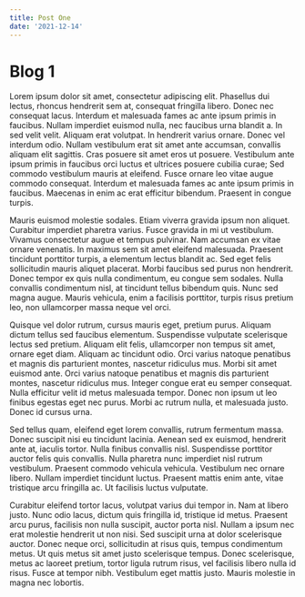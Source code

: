 ```yaml
---
title: Post One
date: '2021-12-14'
---
```


# Blog 1
Lorem ipsum dolor sit amet, consectetur adipiscing elit. Phasellus dui lectus, rhoncus hendrerit sem at, consequat fringilla libero. Donec nec consequat lacus. Interdum et malesuada fames ac ante ipsum primis in faucibus. Nullam imperdiet euismod nulla, nec faucibus urna blandit a. In sed velit velit. Aliquam erat volutpat. In hendrerit varius ornare. Donec vel interdum odio. Nullam vestibulum erat sit amet ante accumsan, convallis aliquam elit sagittis. Cras posuere sit amet eros ut posuere. Vestibulum ante ipsum primis in faucibus orci luctus et ultrices posuere cubilia curae; Sed commodo vestibulum mauris at eleifend. Fusce ornare leo vitae augue commodo consequat. Interdum et malesuada fames ac ante ipsum primis in faucibus. Maecenas in enim ac erat efficitur bibendum. Praesent in congue turpis.

Mauris euismod molestie sodales. Etiam viverra gravida ipsum non aliquet. Curabitur imperdiet pharetra varius. Fusce gravida in mi ut vestibulum. Vivamus consectetur augue et tempus pulvinar. Nam accumsan ex vitae ornare venenatis. In maximus sem sit amet eleifend malesuada. Praesent tincidunt porttitor turpis, a elementum lectus blandit ac. Sed eget felis sollicitudin mauris aliquet placerat. Morbi faucibus sed purus non hendrerit. Donec tempor ex quis nulla condimentum, eu congue sem sodales. Nulla convallis condimentum nisl, at tincidunt tellus bibendum quis. Nunc sed magna augue. Mauris vehicula, enim a facilisis porttitor, turpis risus pretium leo, non ullamcorper massa neque vel orci.

Quisque vel dolor rutrum, cursus mauris eget, pretium purus. Aliquam dictum tellus sed faucibus elementum. Suspendisse vulputate scelerisque lectus sed pretium. Aliquam elit felis, ullamcorper non tempus sit amet, ornare eget diam. Aliquam ac tincidunt odio. Orci varius natoque penatibus et magnis dis parturient montes, nascetur ridiculus mus. Morbi sit amet euismod ante. Orci varius natoque penatibus et magnis dis parturient montes, nascetur ridiculus mus. Integer congue erat eu semper consequat. Nulla efficitur velit id metus malesuada tempor. Donec non ipsum ut leo finibus egestas eget nec purus. Morbi ac rutrum nulla, et malesuada justo. Donec id cursus urna.

Sed tellus quam, eleifend eget lorem convallis, rutrum fermentum massa. Donec suscipit nisi eu tincidunt lacinia. Aenean sed ex euismod, hendrerit ante at, iaculis tortor. Nulla finibus convallis nisl. Suspendisse porttitor auctor felis quis convallis. Nulla pharetra nunc imperdiet nisl rutrum vestibulum. Praesent commodo vehicula vehicula. Vestibulum nec ornare libero. Nullam imperdiet tincidunt luctus. Praesent mattis enim ante, vitae tristique arcu fringilla ac. Ut facilisis luctus vulputate.

Curabitur eleifend tortor lacus, volutpat varius dui tempor in. Nam at libero justo. Nunc odio lacus, dictum quis fringilla id, tristique id metus. Praesent arcu purus, facilisis non nulla suscipit, auctor porta nisl. Nullam a ipsum nec erat molestie hendrerit ut non nisi. Sed suscipit urna at dolor scelerisque auctor. Donec neque orci, sollicitudin at risus quis, tempus condimentum metus. Ut quis metus sit amet justo scelerisque tempus. Donec scelerisque, metus ac laoreet pretium, tortor ligula rutrum risus, vel facilisis libero nulla id risus. Fusce at tempor nibh. Vestibulum eget mattis justo. Mauris molestie in magna nec lobortis.
